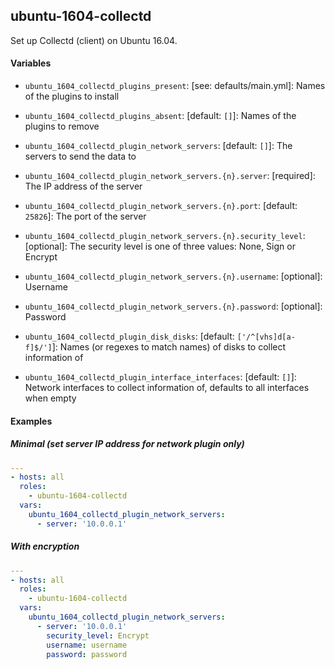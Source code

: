 ## ubuntu-1604-collectd

Set up Collectd (client) on Ubuntu 16.04.

#### Variables

* `ubuntu_1604_collectd_plugins_present`: [see: defaults/main.yml]: Names of the plugins to install
* `ubuntu_1604_collectd_plugins_absent`: [default: `[]`]: Names of the plugins to remove

* `ubuntu_1604_collectd_plugin_network_servers`: [default: `[]`]: The servers to send the data to
* `ubuntu_1604_collectd_plugin_network_servers.{n}.server`: [required]: The IP address of the server
* `ubuntu_1604_collectd_plugin_network_servers.{n}.port`: [default: `25826`]: The port of the server
* `ubuntu_1604_collectd_plugin_network_servers.{n}.security_level`: [optional]: The security level is one of three values: None, Sign or Encrypt
* `ubuntu_1604_collectd_plugin_network_servers.{n}.username`: [optional]: Username
* `ubuntu_1604_collectd_plugin_network_servers.{n}.password`: [optional]: Password

* `ubuntu_1604_collectd_plugin_disk_disks`: [default: `['/^[vhs]d[a-f]$/']`]: Names (or regexes to match names) of disks to collect information of

* `ubuntu_1604_collectd_plugin_interface_interfaces`: [default: `[]`]: Network interfaces to collect information of, defaults to all interfaces when empty

#### Examples

##### Minimal (set server IP address for network plugin only)

```yaml
---
- hosts: all
  roles:
    - ubuntu-1604-collectd
  vars:
    ubuntu_1604_collectd_plugin_network_servers:
      - server: '10.0.0.1'
```

##### With encryption

```yaml
---
- hosts: all
  roles:
    - ubuntu-1604-collectd
  vars:
    ubuntu_1604_collectd_plugin_network_servers:
      - server: '10.0.0.1'
        security_level: Encrypt
        username: username
        password: password
```
